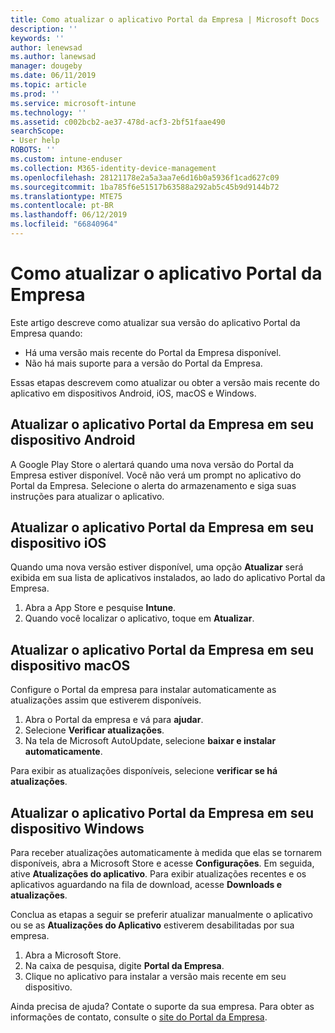 ```yaml
---
title: Como atualizar o aplicativo Portal da Empresa | Microsoft Docs
description: ''
keywords: ''
author: lenewsad
ms.author: lanewsad
manager: dougeby
ms.date: 06/11/2019
ms.topic: article
ms.prod: ''
ms.service: microsoft-intune
ms.technology: ''
ms.assetid: c002bcb2-ae37-478d-acf3-2bf51faae490
searchScope:
- User help
ROBOTS: ''
ms.custom: intune-enduser
ms.collection: M365-identity-device-management
ms.openlocfilehash: 28121178e2a5a3aa7e6d16b0a5936f1cad627c09
ms.sourcegitcommit: 1ba785f6e51517b63588a292ab5c45b9d9144b72
ms.translationtype: MTE75
ms.contentlocale: pt-BR
ms.lasthandoff: 06/12/2019
ms.locfileid: "66840964"
---
```

# <a name="how-to-update-the-company-portal-app"></a>Como atualizar o aplicativo Portal da Empresa

Este artigo descreve como atualizar sua versão do aplicativo Portal da Empresa quando:  
* Há uma versão mais recente do Portal da Empresa disponível.
* Não há mais suporte para a versão do Portal da Empresa.

Essas etapas descrevem como atualizar ou obter a versão mais recente do aplicativo em dispositivos Android, iOS, macOS e Windows.    

## <a name="update-the-company-portal-app-on-your-android-device"></a>Atualizar o aplicativo Portal da Empresa em seu dispositivo Android  

A Google Play Store o alertará quando uma nova versão do Portal da Empresa estiver disponível. Você não verá um prompt no aplicativo do Portal da Empresa. Selecione o alerta do armazenamento e siga suas instruções para atualizar o aplicativo. 

## <a name="update-the-company-portal-app-on-your-ios-device"></a>Atualizar o aplicativo Portal da Empresa em seu dispositivo iOS  

Quando uma nova versão estiver disponível, uma opção **Atualizar** será exibida em sua lista de aplicativos instalados, ao lado do aplicativo Portal da Empresa.  

1. Abra a App Store e pesquise **Intune**.  
2. Quando você localizar o aplicativo, toque em **Atualizar**.  

## <a name="update-the-company-portal-app-on-your-macos-device"></a>Atualizar o aplicativo Portal da Empresa em seu dispositivo macOS

Configure o Portal da empresa para instalar automaticamente as atualizações assim que estiverem disponíveis. 

1. Abra o Portal da empresa e vá para **ajudar**. 
2. Selecione **Verificar atualizações**. 
3. Na tela de Microsoft AutoUpdate, selecione **baixar e instalar automaticamente**. 

Para exibir as atualizações disponíveis, selecione **verificar se há atualizações**.  

## <a name="update-the-company-portal-app-on-your-windows-device"></a>Atualizar o aplicativo Portal da Empresa em seu dispositivo Windows
Para receber atualizações automaticamente à medida que elas se tornarem disponíveis, abra a Microsoft Store e acesse **Configurações**. Em seguida, ative **Atualizações do aplicativo**. Para exibir atualizações recentes e os aplicativos aguardando na fila de download, acesse **Downloads e atualizações**.  

Conclua as etapas a seguir se preferir atualizar manualmente o aplicativo ou se as **Atualizações do Aplicativo** estiverem desabilitadas por sua empresa.  
1. Abra a Microsoft Store.
2. Na caixa de pesquisa, digite **Portal da Empresa**.
3. Clique no aplicativo para instalar a versão mais recente em seu dispositivo. 


Ainda precisa de ajuda? Contate o suporte da sua empresa. Para obter as informações de contato, consulte o [site do Portal da Empresa](https://go.microsoft.com/fwlink/?linkid=2010980).
